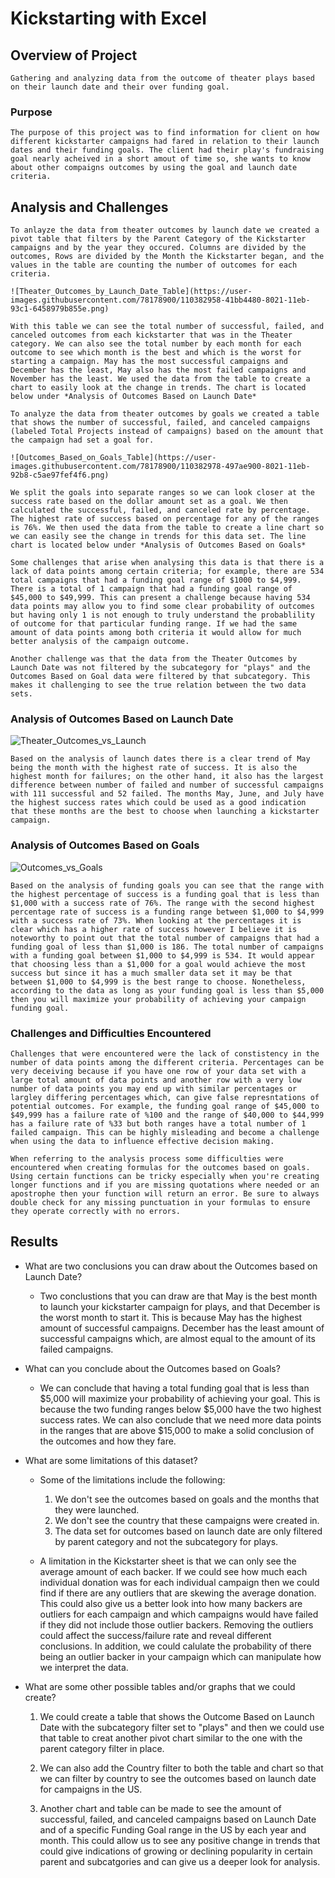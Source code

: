 # Kickstarting with Excel

## Overview of Project
	Gathering and analyzing data from the outcome of theater plays based on their launch date and their over funding goal.
### Purpose
	The purpose of this project was to find information for client on how different kickstarter campaigns had fared in relation to their launch dates and their funding goals. The client had their play's fundraising goal nearly acheived in a short amout of time so, she wants to know about other compaigns outcomes by using the goal and launch date criteria.
	
## Analysis and Challenges
	To anlayze the data from theater outcomes by launch date we created a pivot table that filters by the Parent Category of the Kickstarter campaigns and by the year they occured. Columns are divided by the outcomes, Rows are divided by the Month the Kickstarter began, and the values in the table are counting the number of outcomes for each criteria. 

	![Theater_Outcomes_by_Launch_Date_Table](https://user-images.githubusercontent.com/78178900/110382958-41bb4480-8021-11eb-93c1-6458979b855e.png)

	With this table we can see the total number of successful, failed, and canceled outcomes from each kickstarter that was in the Theater category. We can also see the total number by each month for each outcome to see which month is the best and which is the worst for starting a campaign. May has the most successful campaigns and December has the least, May also has the most failed campaigns and November has the least. We used the data from the table to create a chart to easily look at the change in trends. The chart is located below under *Analysis of Outcomes Based on Launch Date*

	To analyze the data from theater outcomes by goals we created a table that shows the number of successful, failed, and canceled campaigns (labeled Total Projects instead of campaigns) based on the amount that the campaign had set a goal for. 

	![Outcomes_Based_on_Goals_Table](https://user-images.githubusercontent.com/78178900/110382978-497ae900-8021-11eb-92b8-c5ae97fef4f6.png)

	We split the goals into separate ranges so we can look closer at the success rate based on the dollar amount set as a goal. We then calculated the successful, failed, and canceled rate by percentage. The highest rate of success based on percentage for any of the ranges is 76%. We then used the data from the table to create a line chart so we can easily see the change in trends for this data set. The line chart is located below under *Analysis of Outcomes Based on Goals*

	Some challenges that arise when analysing this data is that there is a lack of data points among certain criteria; for example, there are 534 total campaigns that had a funding goal range of $1000 to $4,999. There is a total of 1 campaign that had a funding goal range of $45,000 to $49,999. This can present a challenge because having 534 data points may allow you to find some clear probability of outcomes but having only 1 is not enough to truly understand the probablility of outcome for that particular funding range. If we had the same amount of data points among both criteria it would allow for much better analysis of the campaign outcome.

	Another challenge was that the data from the Theater Outcomes by Launch Date was not filtered by the subcategory for "plays" and the Outcomes Based on Goal data were filtered by that subcategory. This makes it challenging to see the true relation between the two data sets.

### Analysis of Outcomes Based on Launch Date
![Theater_Outcomes_vs_Launch](https://user-images.githubusercontent.com/78178900/110383090-6f07f280-8021-11eb-9c12-ff741941c1ae.png)

	Based on the analysis of launch dates there is a clear trend of May being the month with the highest rate of success. It is also the highest month for failures; on the other hand, it also has the largest difference between number of failed and number of successful campaigns with 111 successful and 52 failed. The months May, June, and July have the highest success rates which could be used as a good indication that these months are the best to choose when launching a kickstarter campaign.

### Analysis of Outcomes Based on Goals
![Outcomes_vs_Goals](https://user-images.githubusercontent.com/78178900/110383004-54ce1480-8021-11eb-8e5b-97257ceac8ae.png)

	Based on the analysis of funding goals you can see that the range with the highest percentage of success is a funding goal that is less than $1,000 with a success rate of 76%. The range with the second highest percentage rate of success is a funding range between $1,000 to $4,999 with a success rate of 73%. When looking at the percentages it is clear which has a higher rate of success however I believe it is noteworthy to point out that the total number of campaigns that had a funding goal of less than $1,000 is 186. The total number of campaigns with a funding goal between $1,000 to $4,999 is 534. It would appear that choosing less than a $1,000 for a goal would achieve the most success but since it has a much smaller data set it may be that between $1,000 to $4,999 is the best range to choose. Nonetheless, according to the data as long as your funding goal is less than $5,000 then you will maximize your probability of achieving your campaign funding goal.

### Challenges and Difficulties Encountered

	Challenges that were encountered were the lack of constistency in the number of data points among the different criteria. Percentages can be very deceiving because if you have one row of your data set with a large total amount of data points and another row with a very low number of data points you may end up with similar percentages or largley differing percentages which, can give false represntations of potential outcomes. For example, the funding goal range of $45,000 to $49,999 has a failure rate of %100 and the range of $40,000 to $44,999 has a failure rate of %33 but both ranges have a total number of 1 failed campaign. This can be highly misleading and become a challenge when using the data to influence effective decision making.

	When referring to the analysis process some difficulties were encountered when creating formulas for the outcomes based on goals. Using certain functions can be tricky especially when you're creating longer functions and if you are missing quotations where needed or an apostrophe then your function will return an error. Be sure to always double check for any missing punctuation in your formulas to ensure they operate correctly with no errors. 

## Results

- What are two conclusions you can draw about the Outcomes based on Launch Date?
	
  - Two conclustions that you can draw are that May is the best month to launch your kickstarter campaign for plays, and that December is the worst month to start it. This is because May has the highest amount of successful campaigns. December has the least amount of successful campaigns which, are almost equal to the amount of its failed campaigns.

- What can you conclude about the Outcomes based on Goals?

  - We can conclude that having a total funding goal that is less than $5,000 will maximize your probability of achieving your goal. This is because the two funding ranges below $5,000 have the two highest success rates. We can also conclude that we need more data points in the ranges that are above $15,000 to make a solid conclusion of the outcomes and how they fare. 

- What are some limitations of this dataset?

  - Some of the limitations include the following:
	1. We don't see the outcomes based on goals and the months that they were launched. 
	2. We don't see the country that these campaigns were created in.
	3. The data set for outcomes based on launch date are only filtered by parent category and not the subcategory for plays.

  - A limitation in the Kickstarter sheet is that we can only see the average amount of each backer. If we could see how much each individual donation was for each individual campaign then we could find if there are any outliers that are skewing the average donation. This could also give us a better look into how many backers are outliers for each campaign and which campaigns would have failed if they did not include those outlier backers. Removing the outliers could affect the success/failure rate and reveal different conclusions. In addition, we could calulate the probability of there being an outlier backer in your campaign which can manipulate how we interpret the data. 

- What are some other possible tables and/or graphs that we could create?
	
	1. We could create a table that shows the Outcome Based on Launch Date with the subcategory filter set to "plays" and then we could use that table to creat another pivot chart similar to the one with the parent category filter in place.

	2. We can also add the Country filter to both the table and chart so that we can filter by country to see the outcomes based on launch date for campaigns in the US. 

	3. Another chart and table can be made to see the amount of successful, failed, and canceled campaigns based on Launch Date and of a specific Funding Goal range in the US by each year and month. This could allow us to see any positive change in trends that could give indications of growing or declining popularity in certain parent and subcatgories and can give us a deeper look for analysis.
